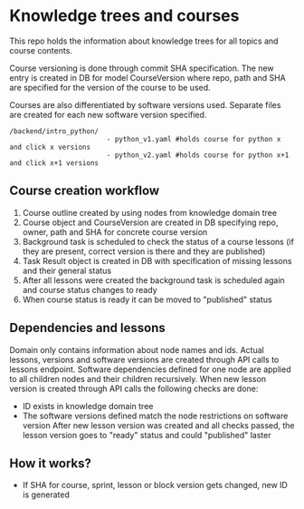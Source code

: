 # Knowledge trees and courses

This repo holds the information about knowledge trees for all topics and course contents.

Course versioning is done through commit SHA specification. The new entry is created in DB for model CourseVersion where repo, path and SHA are specified for the version of the course to be used.

Courses are also differentiated by software versions used. Separate files are created for each new software version specified.

```
/backend/intro_python/
                        - python_v1.yaml #holds course for python x and click x versions
                        - python_v2.yaml #holds course for python x+1 and click x+1 versions
```

## Course creation workflow

1. Course outline created by using nodes from knowledge domain tree
2. Course object and CourseVersion are created in DB specifying repo, owner, path and SHA for concrete course version
3. Background task is scheduled to check the status of a course lessons (if they are present, correct version is there and they are published)
4. Task Result object is created in DB with specification of missing lessons and their general status
5. After all lessons were created the background task is scheduled again and course status changes to ready
6. When course status is ready it can be moved to "published" status

## Dependencies and lessons

Domain only contains information about node names and ids. Actual lessons, versions and software versions are created through API calls to lessons endpoint.
Software dependencies defined for one node are applied to all children nodes and their children recursively. When new lesson version is created through API calls the following checks are done:

- ID exists in knowledge domain tree
- The software versions defined match the node restrictions on software version
  After new lesson version was created and all checks passed, the lesson version goes to "ready" status and could "published" laster

## How it works?

- If SHA for course, sprint, lesson or block version gets changed, new ID is generated
